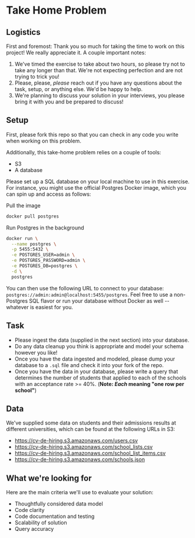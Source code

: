 # Take Home Problem

## Logistics

First and foremost: Thank you so much for taking the time to work on this project! We really appreciate it. A couple important notes:

1. We've timed the exercise to take about two hours, so please try not to take any longer than that. We're not expecting perfection and are not trying to trick you!
2. Please, please, _please_ reach out if you have any questions about the task, setup, or anything else. We'd be happy to help.
3. We're planning to discuss your solution in your interviews, you please bring it with you and be prepared to discuss!

## Setup

First, please fork this repo so that you can check in any code you write when working on this problem.

Additionally, this take-home problem relies on a couple of tools:

* S3
* A database

Please set up a SQL database on your local machine to use in this exercise. For instance, you might use the official Postgres Docker image, which you can spin up and access as follows:

Pull the image
```bash
docker pull postgres
```

Run Postgres in the background
```bash
docker run \
  --name postgres \
  -p 5455:5432 \
  -e POSTGRES_USER=admin \
  -e POSTGRES_PASSWORD=admin \
  -e POSTGRES_DB=postgres \
  -d \
  postgres
```

You can then use the following URL to connect to your database: `postgres://admin:admin@localhost:5455/postgres`. Feel free to use a non-Postgres SQL flavor or run your database without Docker as well -- whatever is easiest for you.

## Task

* Please ingest the data (supplied in the next section) into your database.
* Do any data cleanup you think is appropriate and model your schema however you like!
* Once you have the data ingested and modeled, please dump your database to a `.sql` file and check it into your fork of the repo.
* Once you have the data in your database, please write a query that determines the number of students that applied to each of the schools with an acceptance rate >= 40%. (**Note: _Each_ meaning "one row per school"**)

## Data

We've supplied some data on students and their admissions results at different universities, which can be found at the following URLs in S3:

* https://cv-de-hiring.s3.amazonaws.com/users.csv
* https://cv-de-hiring.s3.amazonaws.com/school_lists.csv
* https://cv-de-hiring.s3.amazonaws.com/school_list_items.csv
* https://cv-de-hiring.s3.amazonaws.com/schools.json

## What we're looking for

Here are the main criteria we'll use to evaluate your solution:

* Thoughtfully considered data model
* Code clarity
* Code documentation and testing
* Scalability of solution
* Query accuracy



